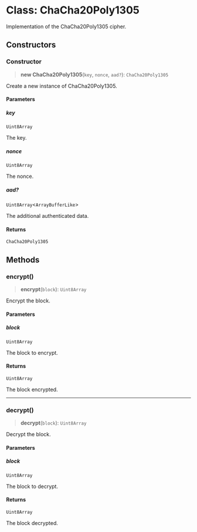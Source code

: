 # Class: ChaCha20Poly1305

Implementation of the ChaCha20Poly1305 cipher.

## Constructors

### Constructor

> **new ChaCha20Poly1305**(`key`, `nonce`, `aad?`): `ChaCha20Poly1305`

Create a new instance of ChaCha20Poly1305.

#### Parameters

##### key

`Uint8Array`

The key.

##### nonce

`Uint8Array`

The nonce.

##### aad?

`Uint8Array`\<`ArrayBufferLike`\>

The additional authenticated data.

#### Returns

`ChaCha20Poly1305`

## Methods

### encrypt()

> **encrypt**(`block`): `Uint8Array`

Encrypt the block.

#### Parameters

##### block

`Uint8Array`

The block to encrypt.

#### Returns

`Uint8Array`

The block encrypted.

***

### decrypt()

> **decrypt**(`block`): `Uint8Array`

Decrypt the block.

#### Parameters

##### block

`Uint8Array`

The block to decrypt.

#### Returns

`Uint8Array`

The block decrypted.
